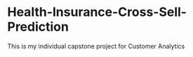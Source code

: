 # Health-Insurance-Cross-Sell-Prediction
This is my individual capstone project for Customer Analytics
